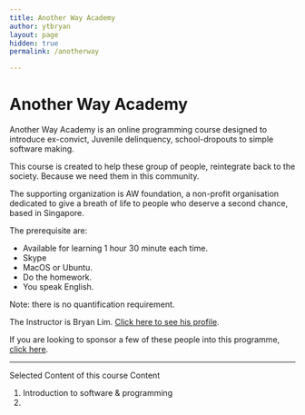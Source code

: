 ```yaml
---
title: Another Way Academy
author: ytbryan
layout: page
hidden: true
permalink: /anotherway

---
```

 # Another Way Academy

 Another Way Academy is an online programming course designed to introduce ex-convict, Juvenile delinquency, school-dropouts to simple software making\.

 This course is created to help these group of people, reintegrate back to the society. Because we need them in this community.

 The supporting organization is AW foundation, a non-profit organisation dedicated to give a breath of life to people who deserve a second chance, based in Singapore.

 The prerequisite are:
 - Available for learning 1 hour 30 minute each time.
 - Skype
 - MacOS or Ubuntu.
 - Do the homework.
 - You speak English.

Note: there is no quantification requirement.

The Instructor is Bryan Lim. [Click here to see his profile](/).

If you are looking to sponsor a few of these people into this programme,
[click here](/).

 -----
Selected Content of this course
 Content
 1. Introduction to software & programming
 1.
